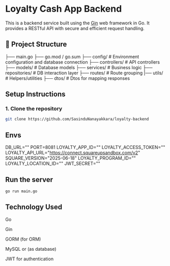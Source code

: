 # Loyalty Cash App Backend

This is a backend service built using the [Gin](https://github.com/gin-gonic/gin) web framework in Go. It provides a RESTful API with secure and efficient request handling.

## 📁 Project Structure

├── main.go
├── go.mod / go.sum
├── config/ # Environment configuration and database connection
├── controllers/ # API controllers
├── models/ # Database models
├── services/ # Business logic
├── repositories/ # DB interaction layer
├── routes/ # Route grouping
|── utils/ # Helpers/utilities
├── dtos/ # Dtos for mapping responses

## Setup Instructions

### 1. Clone the repository

```bash
git clone https://github.com/SasinduNanayakkara/loyalty-backend
```

## Envs

DB_URL=""
PORT=8081
LOYALTY_APP_ID=""
LOYALTY_ACCESS_TOKEN=""
LOYALTY_API_URL="https://connect.squareupsandbox.com/v2"
SQUARE_VERSION="2025-06-18"
LOYALTY_PROGRAM_ID=""
LOYALTY_LOCATION_ID=""
JWT_SECRET=""

## Run the server
```bash
go run main.go
```

## Technology Used

Go

Gin

GORM (for ORM)

MySQL or (as database)

JWT for authentication

